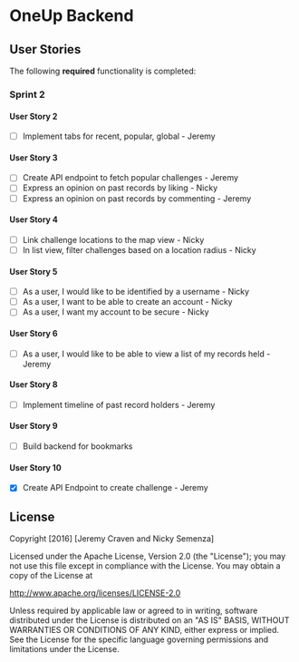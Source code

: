 # OneUp Backend 

## User Stories

The following **required** functionality is completed:

### Sprint 2

#### User Story 2

- [ ] Implement tabs for recent, popular, global - Jeremy 

#### User Story 3

- [ ] Create API endpoint to fetch popular challenges - Jeremy
- [ ] Express an opinion on past records by liking - Nicky
- [ ] Express an opinion on past records by commenting - Jeremy

#### User Story 4

- [ ] Link challenge locations to the map view - Nicky
- [ ] In list view, filter challenges based on a location radius - Nicky

#### User Story 5

- [ ] As a user, I would like to be identified by a username - Nicky
- [ ] As a user, I want to be able to create an account - Nicky
- [ ] As a user, I want my account to be secure - Nicky

#### User Story 6

- [ ] As a user, I would like to be able to view a list of my records held - Jeremy

#### User Story 8

- [ ] Implement timeline of past record holders - Jeremy

#### User Story 9

- [ ] Build backend for bookmarks

#### User Story 10

- [X] Create API Endpoint to create challenge - Jeremy

## License

Copyright [2016] [Jeremy Craven and Nicky Semenza]

Licensed under the Apache License, Version 2.0 (the "License");
you may not use this file except in compliance with the License.
You may obtain a copy of the License at

http://www.apache.org/licenses/LICENSE-2.0

Unless required by applicable law or agreed to in writing, software
distributed under the License is distributed on an "AS IS" BASIS,
WITHOUT WARRANTIES OR CONDITIONS OF ANY KIND, either express or implied.
See the License for the specific language governing permissions and
limitations under the License.
